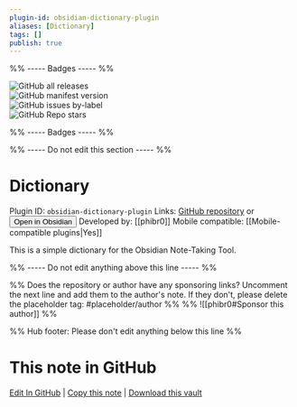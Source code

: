 ```yaml
---
plugin-id: obsidian-dictionary-plugin
aliases: [Dictionary]
tags: []
publish: true
---
```


%% ----- Badges ----- %%

![GitHub all releases](https://img.shields.io/github/downloads/phibr0/obsidian-dictionary/total?color=573E7A&logo=github&style=for-the-badge)  
![GitHub manifest version](https://img.shields.io/github/manifest-json/v/phibr0/obsidian-dictionary?color=573E7A&logo=github&style=for-the-badge)  
![GitHub issues by-label](https://img.shields.io/github/issues/phibr0/obsidian-dictionary/help%20wanted?color=573E7A&logo=github&style=for-the-badge)  
![GitHub Repo stars](https://img.shields.io/github/stars/phibr0/obsidian-dictionary?color=573E7A&logo=github&style=for-the-badge)

%% ----- Badges ----- %%

%% ----- Do not edit this section ----- %%

# Dictionary

Plugin ID: `obsidian-dictionary-plugin`
Links: [GitHub repository](https://github.com/phibr0/obsidian-dictionary) or [<button id=HH>Open in Obsidian</button>](obsidian://show-plugin?id=obsidian-dictionary-plugin)
Developed by: [[phibr0]]
Mobile compatible: [[Mobile-compatible plugins|Yes]]

This is a simple dictionary for the Obsidian Note-Taking Tool.

%% ----- Do not edit anything above this line ----- %%

%% Does the repository or author have any sponsoring links? Uncomment the next line and add them to the author's note. If they don't, please delete the placeholder tag: #placeholder/author %%
%% ![[phibr0#Sponsor this author]] %%

%% Hub footer: Please don't edit anything below this line %%

# This note in GitHub

<span class="git-footer">[Edit In GitHub](https://github.dev/obsidian-community/obsidian-hub/blob/main/02%20-%20Community%20Expansions/02.05%20All%20Community%20Expansions/Plugins/obsidian-dictionary-plugin.md "git-hub-edit-note") | [Copy this note](https://raw.githubusercontent.com/obsidian-community/obsidian-hub/main/02%20-%20Community%20Expansions/02.05%20All%20Community%20Expansions/Plugins/obsidian-dictionary-plugin.md "git-hub-copy-note") | [Download this vault](https://github.com/obsidian-community/obsidian-hub/archive/refs/heads/main.zip "git-hub-download-vault") </span>

